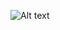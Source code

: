 ![Alt text]([https://raw.githubusercontent.com/aCash9/YoutubeVideoSummariser/yvs_1.png](https://github.com/aCash9/YoutubeVideoSummariser/blob/master/yvs_2.jpg))
